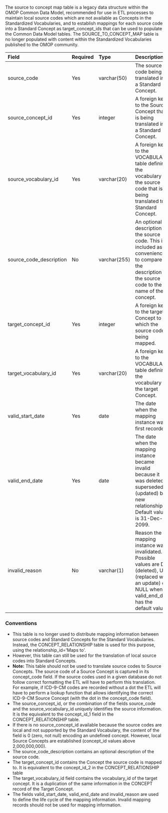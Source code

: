 The source to concept map table is a legacy data structure within the OMOP Common Data Model, recommended for use in ETL processes to maintain local source codes which are not available as Concepts in the Standardized Vocabularies, and to establish mappings for each source code into a Standard Concept as target_concept_ids that can be used to populate the Common Data Model tables. The SOURCE_TO_CONCEPT_MAP table is no longer populated with content within the Standardized Vocabularies published to the OMOP community. 

Field|Required|Type|Description
:-------------------------|:--------|:------------|:----------------------------
|source_code|Yes|varchar(50)|The source code being translated into a Standard Concept.|
|source_concept_id|Yes|integer|A foreign key to the Source Concept that is being translated into a Standard Concept.|
|source_vocabulary_id|Yes|varchar(20)|A foreign key to the VOCABULARY table defining the vocabulary of the source code that is being translated to a Standard Concept.|
|source_code_description|No|varchar(255)|An optional description for the source code. This is included as a convenience to compare the description of the source code to the name of the concept.|
|target_concept_id|Yes|integer|A foreign key to the target Concept to which the source code is being mapped.|
|target_vocabulary_id|Yes|varchar(20)|A foreign key to the VOCABULARY table defining the vocabulary of the target Concept.|
|valid_start_date|Yes|date|The date when the mapping instance was first recorded.|
|valid_end_date|Yes|date|The date when the mapping instance became invalid because it was deleted or superseded (updated) by a new relationship. Default value is 31-Dec-2099.|
|invalid_reason|No|varchar(1)|Reason the mapping instance was invalidated. Possible values are D (deleted), U (replaced with an update) or NULL when valid_end_date has the default value.|

### Conventions 

  * This table is no longer used to distribute mapping information between source codes and Standard Concepts for the Standard Vocabularies. Instead, the CONCEPT_RELATIONSHIP table is used for this purpose, using the relationship_id='Maps to'.
  * However, this table can still be used for the translation of local source codes into Standard Concepts.
  * **Note:** This table should not be used to translate source codes to Source Concepts. The source code of a Source Concept is captured in its concept_code field. If the source codes used in a given database do not follow correct formatting the ETL will have to perform this translation. For example, if ICD-9-CM codes are recorded without a dot the ETL will have to perform a lookup function that allows identifying the correct ICD-9-CM Source Concept (with the dot in the concept_code field).
  * The source_concept_id, or the combination of the fields source_code and the source_vocabulary_id uniquely identifies the source information. It is the equivalent to the concept_id_1 field in the CONCEPT_RELATIONSHIP table.
  * If there is no source_concept_id available because the source codes are local and not supported by the Standard Vocabulary, the content of the field is 0 (zero, not null) encoding an undefined concept. However, local Source Concepts are established (concept_id values above 2,000,000,000).
  * The source_code_description contains an optional description of the source code.
  * The target_concept_id contains the Concept the source code is mapped to. It is equivalent to the concept_id_2 in the CONCEPT_RELATIONSHIP table 
  * The target_vocabulary_id field contains the vocabulary_id of the target concept. It is a duplication of the same information in the CONCEPT record of the Target Concept.
  * The fields valid_start_date, valid_end_date and invalid_reason are used to define the life cycle of the mapping information. Invalid mapping records should not be used for mapping information.
